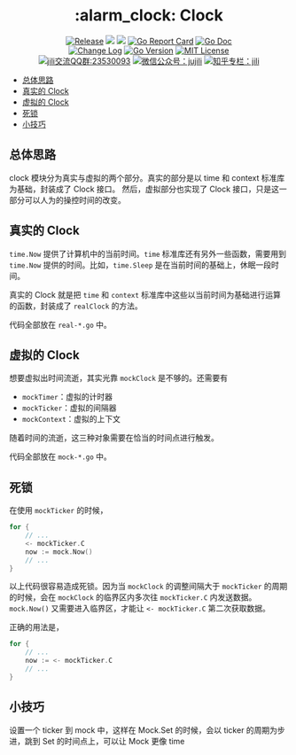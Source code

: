 <!-- markdownlint-disable MD041 -->
<h1 align="center">:alarm_clock: Clock</h1>
<p align="center">
<!--  -->
<a href="https://github.com/jujili/clock/releases"> <img src="https://img.shields.io/github/v/tag/jujili/clock?include_prereleases&sort=semver" alt="Release" title="Release"></a>
<!--  -->
<a href="https://www.travis-ci.org/jujili/clock"><img src="https://www.travis-ci.org/jujili/clock.svg?branch=master"/></a>
<!--  -->
<a href="https://codecov.io/gh/jujili/clock"><img src="https://codecov.io/gh/jujili/clock/branch/master/graph/badge.svg"/></a>
<!--  -->
<a href="https://goreportcard.com/report/github.com/jujili/clock"><img src="https://goreportcard.com/badge/github.com/jujili/clock" alt="Go Report Card" title="Go Report Card"/></a>
<!--  -->
<a href="http://godoc.org/github.com/jujili/clock"><img src="https://img.shields.io/badge/godoc-clock-blue.svg" alt="Go Doc" title="Go Doc"/></a>
<!--  -->
<br/>
<!--  -->
<a href="https://github.com/jujili/clock/blob/master/CHANGELOG.md"><img src="https://img.shields.io/badge/Change-Log-blueviolet.svg" alt="Change Log" title="Change Log"/></a>
<!--  -->
<a href="https://golang.google.cn"><img src="https://img.shields.io/github/go-mod/go-version/jujili/clock" alt="Go Version" title="Go Version"/></a>
<!--  -->
<a href="https://github.com/aQuaYi/jili/blob/master/LICENSE"><img src="https://img.shields.io/badge/License-MIT-blue.svg" alt="MIT License" title="MIT License"/></a>
<!--  -->
<br/>
<!--  -->
<a target="_blank" href="//shang.qq.com/wpa/qunwpa?idkey=7f61280435c41608fb8cb96cf8af7d31ef0007c44b223c9e3596ce84dec329bc"><img border="0" src="https://img.shields.io/badge/QQ%20群-23%2053%2000%2093-blue.svg" alt="jili交流QQ群:23530093" title="jili交流QQ群:23530093"></a>
<!--  -->
<a href="https://mp.weixin.qq.com/s?__biz=MzA4MDU4NDI5Mw==&mid=2455230332&idx=1&sn=8086c43e259b0012596ed63d6ecd7d10&chksm=88017c76bf76f5604f2f3280ffd96029b5ccaf99db48d18066d3e3bc9bc8a2e1a05de1a3225f&mpshare=1&scene=1&srcid=&sharer_sharetime=1578553397373&sharer_shareid=5ce52651949258759d82d1bf31b455b5#rd"><img src="https://img.shields.io/badge/微信公众号-jujili-success.svg" alt="微信公众号：jujili" title="微信公众号：jujili"/></a>
<!--  -->
<a href="https://zhuanlan.zhihu.com/jujili"><img src="https://img.shields.io/badge/知乎专栏-jili-blue.svg" alt="知乎专栏：jili" title="知乎专栏：jili"/></a>
<!--  -->
</p>

- [总体思路](#%e6%80%bb%e4%bd%93%e6%80%9d%e8%b7%af)
- [真实的 Clock](#%e7%9c%9f%e5%ae%9e%e7%9a%84-clock)
- [虚拟的 Clock](#%e8%99%9a%e6%8b%9f%e7%9a%84-clock)
- [死锁](#%e6%ad%bb%e9%94%81)
- [小技巧](#%e5%b0%8f%e6%8a%80%e5%b7%a7)

## 总体思路

clock 模块分为真实与虚拟的两个部分。真实的部分是以 time 和 context 标准库为基础，封装成了 Clock 接口。
然后，虚拟部分也实现了 Clock 接口，只是这一部分可以人为的操控时间的改变。

## 真实的 Clock

`time.Now` 提供了计算机中的当前时间。`time` 标准库还有另外一些函数，需要用到 `time.Now` 提供的时间。比如，`time.Sleep` 是在当前时间的基础上，休眠一段时间。

真实的 Clock 就是把 `time` 和 `context` 标准库中这些以当前时间为基础进行运算的函数，封装成了 `realClock` 的方法。

代码全部放在 `real-*.go` 中。

## 虚拟的 Clock

想要虚拟出时间流逝，其实光靠 `mockClock` 是不够的。还需要有

- `mockTimer`：虚拟的计时器
- `mockTicker`：虚拟的间隔器
- `mockContext`：虚拟的上下文

随着时间的流逝，这三种对象需要在恰当的时间点进行触发。

代码全部放在 `mock-*.go` 中。

<!-- TODO: 删除死锁，因为我在程序中，已经消除这种情况了。 -->

## 死锁

在使用 `mockTicker` 的时候，

```go
for {
	// ...
	<- mockTicker.C
	now := mock.Now()
	// ...
}
```

以上代码很容易造成死锁。因为当 `mockClock` 的调整间隔大于 `mockTicker` 的周期的时候，会在 `mockClock` 的临界区内多次往 `mockTicker.C` 内发送数据。`mock.Now()` 又需要进入临界区，才能让 `<- mockTicker.C` 第二次获取数据。

正确的用法是，

```go
for {
	// ...
	now := <- mockTicker.C
	// ...
}
```

## 小技巧

设置一个 ticker 到 mock 中，这样在 Mock.Set 的时候，会以 ticker 的周期为步进，跳到 Set 的时间点上，可以让 Mock 更像 time
